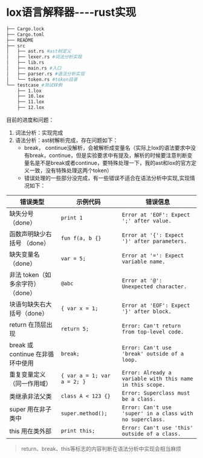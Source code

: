 # lox语言解释器----rust实现

```bash
├── Cargo.lock
├── Cargo.toml
├── README
├── src
│   ├── ast.rs #ast树定义
│   ├── lexer.rs #词法分析实现
│   ├── lib.rs 
│   ├── main.rs #入口
│   ├── parser.rs #语法分析实现
│   └── token.rs #token目录
└── testcase #测试样例
    ├── 1.lox
    ├── 10.lox
    ├── 11.lox
    ├── 12.lox
```

目前的进度和问题：

1. 词法分析：实现完成
2. 语法分析：ast树解析完成，存在问题如下：
    - break， continue没解析，会被解析成变量名（实际上lox的语法要求中没有break，continue，但是实验要求中有提及，解析的时候要注意判断变量名是不是break或者continue，要特殊处理一下，我的ast和lox的官方定义一致，没有特殊处理这两个token）
    - 错误处理的一些部分没完成，有一些错误不适合在语法分析中实现,实现情况如下：

| 错误类型                       | 示例代码                        | 错误信息                                                         |
|-------------------------------|--------------------------------|------------------------------------------------------------------|
| 缺失分号（done）                       | `print 1`                      | `Error at 'EOF': Expect ';' after value.`                         |
| 函数声明缺少右括号 （done）            | `fun f(a, b {}`                | `Error at '{': Expect ')' after parameters.`                     |
| 缺失变量名（done）                     | `var = 5;`                     | `Error at '=': Expect variable name.`                            |
| 非法 token（如多余字符）（done）      | `@abc`                         | `Error at '@': Unexpected character.`                            |
| 块语句缺失右大括号（done）             | `{ var x = 1;`                 | `Error at 'EOF': Expect '}' after block.`                        |
| return 在顶层出现             | `return 5;`                    | `Error: Can't return from top-level code.`                       |
| break 或 continue 在非循环中使用| `break;`                       | `Error: Can't use 'break' outside of a loop.`                    |
| 重复变量定义（同一作用域）    | `{ var a = 1; var a = 2; }`    | `Error: Already a variable with this name in this scope.`        |
| 类继承非法父类                 | `class A < 123 {}`             | `Error: Superclass must be a class.`                             |
| super 用在非子类中             | `super.method();`              | `Error: Can't use 'super' in a class with no superclass.`        |
| this 用在类外部                | `print this;`                  | `Error: Can't use 'this' outside of a class.`                    |

> return、break、this等标志的内容判断在语法分析中实现会相当麻烦